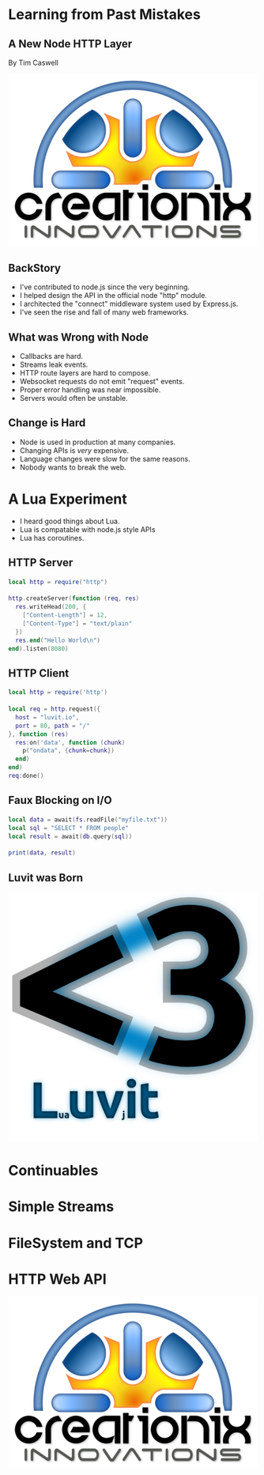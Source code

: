 # Learning from Past Mistakes

## A New Node HTTP Layer

By Tim Caswell


<img style="border:0;box-shadow:inherit;background:inherit" src="creationix-logo.png" alt="Creationix Innovations">


## BackStory

 - I've contributed to node.js since the very beginning.
 - I helped design the API in the official node "http" module.
 - I architected the "connect" middleware system used by Express.js.
 - I've seen the rise and fall of many web frameworks.


## What was Wrong with Node

 - Callbacks are hard.
 - Streams leak events.
 - HTTP route layers are hard to compose.
 - Websocket requests do not emit "request" events.
 - Proper error handling was near impossible.
 - Servers would often be unstable.


## Change is Hard

 - Node is used in production at many companies.
 - Changing APIs is *very* expensive.
 - Language changes were slow for the same reasons.
 - Nobody wants to break the web.



# A Lua Experiment

 - I heard good things about Lua.
 - Lua is compatable with node.js style APIs
 - Lua has coroutines.


## HTTP Server

```lua
local http = require("http")

http.createServer(function (req, res)
  res.writeHead(200, {
    ["Content-Length"] = 12,
    ["Content-Type"] = "text/plain"
  })
  res.end("Hello World\n")
end).listen(8080)
```


## HTTP Client

```lua
local http = require('http')

local req = http.request({
  host = "luvit.io",
  port = 80, path = "/"
}, function (res)
  res:on('data', function (chunk)
    p("ondata", {chunk=chunk})
  end)
end)
req:done()
```


## Faux Blocking on I/O

```lua
local data = await(fs.readFile("myfile.txt"))
local sql = "SELECT * FROM people"
local result = await(db.query(sql))

print(data, result)
```


## Luvit was Born

<a href="http://luvit.io/">
<img src="luvit-logo.png" style="border:none;background-inherit;box-shadow:inherit">
</a>



# Continuables



# Simple Streams



# FileSystem and TCP



# HTTP Web API



<img style="border:0;box-shadow:inherit;background:inherit" src="creationix-logo.png" alt="Creationix Innovations">
